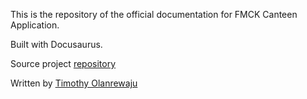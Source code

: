 This is the repository of the official documentation for FMCK Canteen Application. 

Built with Docusaurus.

Source project [repository](https://github.com/TimothyOlanrewaju/TastyBitesApp)

Written by [Timothy Olanrewaju](https://www.linkedin.com/in/timothy-olanrewaju750/)
